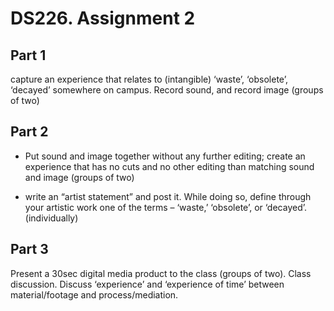 # DS226. Assignment 2

## Part 1

capture an experience that relates to (intangible) ‘waste’, ‘obsolete’, ‘decayed’ somewhere on campus. Record sound, and record image (groups of two)


## Part 2

- Put sound and image together without any further editing; create an experience that has no cuts and no other editing than matching sound and image (groups of two)



- write an “artist statement” and post it. While doing so, define through your artistic work one of the terms – ‘waste,’ ‘obsolete’, or ‘decayed’. (individually)

## Part 3

Present a 30sec digital media product to the class (groups of two). Class discussion. Discuss ‘experience’ and ‘experience of time’ between material/footage and process/mediation.
